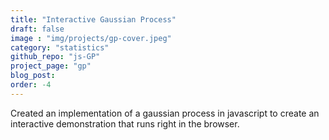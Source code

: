 ```yaml
---
title: "Interactive Gaussian Process"
draft: false
image : "img/projects/gp-cover.jpeg"
category: "statistics"
github_repo: "js-GP"
project_page: "gp"
blog_post: 
order: -4
---
```


Created an implementation of a gaussian process in javascript to create an interactive demonstration that runs right in the browser.